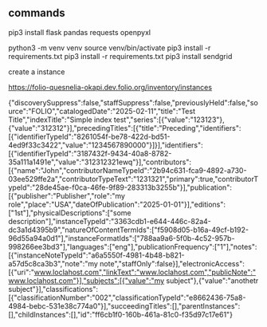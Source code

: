 ## commands 

pip3 install flask pandas requests openpyxl

python3 -m venv venv
source venv/bin/activate
pip3 install -r requirements.txt
pip3 install -r requirements.txt
pip3 install sendgrid


 create a instance 


 https://folio-quesnelia-okapi.dev.folio.org/inventory/instances

 {"discoverySuppress":false,"staffSuppress":false,"previouslyHeld":false,"source":"FOLIO","catalogedDate":"2025-02-11","title":"Test Title","indexTitle":"Simple index test","series":[{"value":"123123"},{"value":"312312"}],"precedingTitles":[{"title":"Preceding","identifiers":[{"identifierTypeId":"8261054f-be78-422d-bd51-4ed9f33c3422","value":"1234567890000"}]}],"identifiers":[{"identifierTypeId":"3187432f-9434-40a8-8782-35a111a1491e","value":"312312321ewq"}],"contributors":[{"name":"John","contributorNameTypeId":"2b94c631-fca9-4892-a730-03ee529ffe2a","contributorTypeText":"1231321","primary":true,"contributorTypeId":"28de45ae-f0ca-46fe-9f89-283313b3255b"}],"publication":[{"publisher":"Publisher","role":"my role","place":"USA","dateOfPublication":"2025-01-01"}],"editions":["1st"],"physicalDescriptions":["some description"],"instanceTypeId":"3363cdb1-e644-446c-82a4-dc3a1d4395b9","natureOfContentTermIds":["f5908d05-b16a-49cf-b192-96d55a94a0d1"],"instanceFormatIds":["788aa9a6-5f0b-4c52-957b-998266ee3bd3"],"languages":["eng"],"publicationFrequency":["1"],"notes":[{"instanceNoteTypeId":"a6a5550f-4981-4b48-b821-a57d5c8ca3b3","note":"my note","staffOnly":false}],"electronicAccess":[{"uri":"www.loclahost.com","linkText":"www.loclahost.com","publicNote":"www.loclahost.com"}],"subjects":[{"value":"my subject"},{"value":"anothetr subject"}],"classifications":[{"classificationNumber":"002","classificationTypeId":"e8662436-75a8-4984-bebc-531e38c774a0"}],"succeedingTitles":[],"parentInstances":[],"childInstances":[],"id":"ff6cb1f0-160b-461a-81c0-f35d97c17e61"}